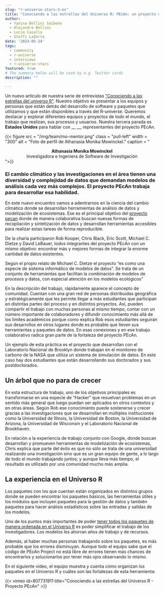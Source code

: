 ```yaml
---
slug: "r-universe-stars-3-es"
title: "Conociendo a las estrellas del Universo R: PEcAn: un proyecto de código abierto para cuidar el planeta"
author:
  - Yanina Bellini Saibene
  - Alejandra Bellini
  - Lucio Casalla  
  - Steffi LaZerte
date: '2023-05-24'
tags:
  - community
  - r-universe
  - interviews
  - r-universe-stars
featured: true
# The summary below will be used by e.g. Twitter cards
description: ""

---
```


Un nuevo artículo de nuestra serie de entrevistas ["Conociendo a las estrellas del universo R"](/tags/r-universe-stars/). Nuestro objetivo es presentar a los equipos y personas que están detrás del desarrollo de software y paquetes que utilizamos y que están disponibles a través del R-universe. Queremos destacar y explorar diferentes equipos y proyectos de todo el mundo, el trabajo que realizan, sus procesos y usuarios. Nuestra tercera parada es __Estados Unidos__ para hablar con __ __, representantes del proyecto PEcAn.


{{< figure src = "/img/team/mo-mentor.png" class = "pull-left" width = "300" alt = "Foto de perfil de Athanasia Monika Mowinckel." caption = "<center><strong>Athanasia Monika Mowinckel</strong><br>Investigadora e Ingeniera de Software de Investigación</center>">}}



### El cambio climático y las investigaciones en el área tienen una diversidad y complejidad de datos que demandan modelos de análisis cada vez más complejos. El proyecto PEcAn trabaja para desarrollar esa habilidad.

En este nuevo encuentro vamos a adentrarnos en la ciencia del cambio climático donde se desarrollan herramientas de análisis de datos y modelización de ecosistemas. Ese es el principal objetivo del [proyecto pecan](https://pecanproject.github.io/) donde de manera colaborativa buscan nuevas formas de recopilación y sintetización de datos y desarrollan herramientas accesibles para realizar estas tareas de forma reproducible.

De la charla participaron Rob Kooper, Chris Black, Eric Scott,  Michael C. Dietze y David LeBauer, todos integrantes del proyecto PEcAn con un mismo objetivo: encontrar más y mejores formas de integrar la enorme cantidad de datos existentes.

Según el propio relato de Michael C. Dietze el proyecto “es como una especie de sistema informático de modelos de datos”. Se trata de un conjunto de herramientas que facilitan la combinación de modelos de procesos y datos, con especial atención en los modelos ecológicos”

En la descripción del trabajo, rápidamente aparece el concepto de comunidad. Cuentan con una gran red de personas distribuidas geográfica y estratégicamente que les permite llegar a más estudiantes que participan en distintas partes del proceso y en distintos proyectos. Así, pueden compartir el trabajo con muchas personas al mismo tiempo, contar con un número importante de colaboradores y difundir conocimiento más allá de los límites académicos porque como explica Rob esos estudiantes seguirán sus desarrollos en otros lugares donde es probable que lleven sus herramientas y paquetes de datos. En esas conexiones y en ese trabajo colaborativo radica gran parte de la fortaleza del proyecto PEcAn.

Un ejemplo de esta práctica es el proyecto que desarrollan con el Laboratorio Nacional de Brooklyn donde trabajan en el monitoreo de carbono de la NASA que utiliza un sistema de simulación de datos. En este caso hay dos estudiantes que están desarrollando sus doctorados y sus postdoctorados.

## Un árbol que no para de crecer

En esta estructura de trabajo, uno de los objetivos principales es transformarse en una especie de “Hacker” que resuelvan problemas en un sentido más general que luego puedan ser aplicados en otros contextos y en otras áreas. Según Rob ese conocimiento puede sostenerse y crecer gracias a las investigaciones que se desarrollan en múltiples instituciones como la Universidad de Illinois, la Universidad de Boston, la Universidad de Arizona, la Universidad de Wisconsin y el Laboratorio Nacional de Brookhaven. 

En relación a la experiencia de trabajo conjunto con Google, donde buscan desarrollan y promueven herramientas de modelización de ecosistemas, Chris explica que parte del éxito es que no sólo se trata de una universidad realizando una investigación sino que es un gran equipo de gente, a lo largo de todo el mundo trabajando juntos; y aunque lleva más tiempo, el resultado es utilizado por una comunidad mucho más amplia. 

## La experiencia en el Universo R

Los paquetes con los que cuentan están organizados en distintos grupos donde se pueden encontrar los paquetes básicos, las herramientas útiles y los módulos que incluyen paquetes para la gestión de datos y también paquetes para hacer análisis estadísticos sobre las entradas y salidas de los modelos.

Uno de los puntos más importantes de poder [tener todos los paquetes de manera ordenada en el Universo R](https://pecanproject.r-universe.dev/) es poder simplificar el trabajo de los investigadores. Los modelos les ahorran años de trabajo y de recursos. 

Además, al haber muchas personas trabajando sobre los paquetes, es más probable que los errores disminuyan. Aunque todo el equipo sabe que el código de PEcAn Project no está libre de errores tienen más chances de encontrarlos y solucionarlos por tener más ojos observando lo mismo.

En el siguiente video, el equipo muestra y cuenta cómo organizan los paquetes en el Universo R y cuáles son las fortalezas de esta herramienta:


{{< vimeo id=807731911 title="Conociendo a las estrellas del Universo R - Proyecto PEcAn" >}}

